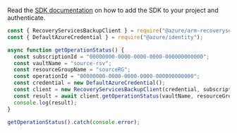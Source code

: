 Read the [SDK documentation](https://github.com/Azure/azure-sdk-for-js/blob/%40azure%2Farm-recoveryservicesbackup_8.1.1/sdk/recoveryservicesbackup/arm-recoveryservicesbackup/README.md) on how to add the SDK to your project and authenticate.

```javascript
const { RecoveryServicesBackupClient } = require("@azure/arm-recoveryservicesbackup");
const { DefaultAzureCredential } = require("@azure/identity");

async function getOperationStatus() {
  const subscriptionId = "00000000-0000-0000-0000-000000000000";
  const vaultName = "source-rsv";
  const resourceGroupName = "sourceRG";
  const operationId = "00000000-0000-0000-0000-000000000000";
  const credential = new DefaultAzureCredential();
  const client = new RecoveryServicesBackupClient(credential, subscriptionId);
  const result = await client.getOperationStatus(vaultName, resourceGroupName, operationId);
  console.log(result);
}

getOperationStatus().catch(console.error);
```
